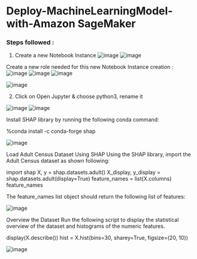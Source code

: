# Deploy-MachineLearningModel-with-Amazon SageMaker

### Steps followed :

1) Create a new Notebook Instance 
![image](https://github.com/rnainani/AWSPracticeProjects/assets/25031921/556bab21-0964-47da-b015-679d8c3db80f)
![image](https://github.com/rnainani/AWSPracticeProjects/assets/25031921/99d8a8f2-1def-46d6-add4-4a3c7661ba20)

Create a new role needed for this new Notebook Instance creation :
![image](https://github.com/rnainani/AWSPracticeProjects/assets/25031921/b41100c0-c65c-498e-b7f5-1352e8c9d71a)
![image](https://github.com/rnainani/AWSPracticeProjects/assets/25031921/42143aec-0997-44a2-bc39-be170beeacd5)
![image](https://github.com/rnainani/AWSPracticeProjects/assets/25031921/d25d6703-eb34-4e68-99d2-b6c16697e44a)

![image](https://github.com/rnainani/AWSPracticeProjects/assets/25031921/5d3e112a-6620-4cff-be20-56bc5f746640)

2) Click on Open Jupyter & choose python3, rename it

![image](https://github.com/rnainani/AWSPracticeProjects/assets/25031921/4b65d859-d29e-40e0-a5bf-a86dd2bf5d93)
![image](https://github.com/rnainani/AWSPracticeProjects/assets/25031921/406a5c54-a0fb-4af2-a354-cd41ac600083)

Install SHAP library by running the following conda command:

%conda install -c conda-forge shap

![image](https://github.com/rnainani/AWSPracticeProjects/assets/25031921/0472711b-1902-4c70-ba4d-62d8e4c21886)

Load Adult Census Dataset Using SHAP
Using the SHAP library, import the Adult Census dataset as shown following:

import shap
X, y = shap.datasets.adult()
X_display, y_display = shap.datasets.adult(display=True)
feature_names = list(X.columns)
feature_names

The feature_names list object should return the following list of features:

![image](https://github.com/rnainani/AWSPracticeProjects/assets/25031921/abcd1cdc-05c1-4fa4-b0da-ba0967a2616e)

Overview the Dataset
Run the following script to display the statistical overview of the dataset and histograms of the numeric features.

display(X.describe())
hist = X.hist(bins=30, sharey=True, figsize=(20, 10))

![image](https://github.com/rnainani/AWSPracticeProjects/assets/25031921/b3fdeedb-f1cc-4aac-a6dd-3115a530ca28)
